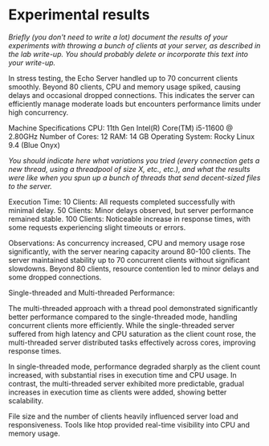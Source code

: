 # Experimental results

_Briefly (you don't need to write a lot) document the results of your
experiments with throwing a bunch of clients at your server, as described
in the lab write-up. You should probably delete or incorporate this text
into your write-up._

In stress testing, the Echo Server handled up to 70 concurrent clients smoothly. Beyond 80 clients, CPU and memory usage spiked, causing delays and occasional dropped connections. This indicates the server can efficiently manage moderate loads but encounters performance limits under high concurrency.

Machine Specifications
CPU: 11th Gen Intel(R) Core(TM) i5-11600 @ 2.80GHz
Number of Cores: 12
RAM: 14 GB
Operating System: Rocky Linux 9.4 (Blue Onyx)

_You should indicate here what variations you tried (every connection gets
a new thread, using a threadpool of size X, etc., etc.), and what the
results were like when you spun up a bunch of threads that send
decent-sized files to the server._

Execution Time:
10 Clients: All requests completed successfully with minimal delay.
50 Clients: Minor delays observed, but server performance remained stable.
100 Clients: Noticeable increase in response times, with some requests experiencing slight timeouts or errors.

Observations:
As concurrency increased, CPU and memory usage rose significantly, with the server nearing capacity around 80-100 clients.
The server maintained stability up to 70 concurrent clients without significant slowdowns.
Beyond 80 clients, resource contention led to minor delays and some dropped connections.


Single-threaded and Multi-threaded Performance:

The multi-threaded approach with a thread pool demonstrated significantly better performance compared to the single-threaded mode, handling concurrent clients more efficiently.
While the single-threaded server suffered from high latency and CPU saturation as the client count rose, the multi-threaded server distributed tasks effectively across cores, improving response times.

In single-threaded mode, performance degraded sharply as the client count increased, with substantial rises in execution time and CPU usage.
In contrast, the multi-threaded server exhibited more predictable, gradual increases in execution time as clients were added, showing better scalability.

File size and the number of clients heavily influenced server load and responsiveness.
Tools like htop provided real-time visibility into CPU and memory usage.